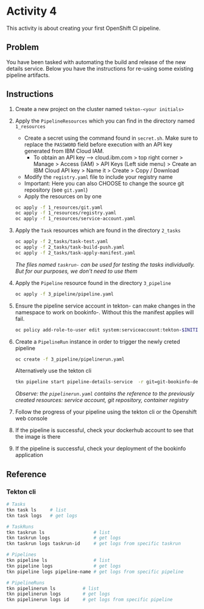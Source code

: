 # Activity 4

This activity is about creating your first OpenShift CI pipeline.

## Problem

You have been tasked with automating the build and release of the new details service. Below you have the instructions for re-using some existing pipeline artifacts.

## Instructions

1. Create a new project on the cluster named `tekton-<your initials>`

2. Apply the `PipelineResources` which you can find in the directory named `1_resources`
   - Create a secret using the command found in `secret.sh`. Make sure to replace the `PASSWORD` field before execution with an API key generated from IBM Cloud IAM.
     - To obtain an API key --> cloud.ibm.com > top right corner > Manage > Access (IAM) > API Keys (Left side menu) > Create an IBM Cloud API key > Name it > Create > Copy / Download
   - Modify the `registry.yaml` file to include your registry name
   - Important: Here you can also CHOOSE to change the source git repository (see `git.yaml`)
   - Apply the resources on by one

   ```bash
   oc apply -f 1_resources/git.yaml                 
   oc apply -f 1_resources/registry.yaml
   oc apply -f 1_resources/service-account.yaml
   ```


3. Apply the `Task` resources which are found in the directory `2_tasks`

    ```bash
   oc apply -f 2_tasks/task-test.yaml
   oc apply -f 2_tasks/task-build-push.yaml
   oc apply -f 2_tasks/task-apply-manifest.yaml
   ```

    *The files named `taskrun-` can be used for testing the tasks individually. But for our purposes, we don't need to use them*

4. Apply the `Pipeline` resource found in the directory `3_pipeline`

    ```bash
   oc apply -f 3_pipeline/pipeline.yaml
   ```

5. Ensure the pipeline service account in tekton-<id> can make changes in the namespace to work on bookinfo-<id>. Without this the manifest applies will fail.

    ```bash
   oc policy add-role-to-user edit system:serviceaccount:tekton-$INITIALS:pipeline -n bookinfo-$INITIALS
    ```


6. Create a `PipelineRun` instance in order to trigger the newly creted pipeline

    ```bash
   oc create -f 3_pipeline/pipelinerun.yaml
   ```
   Alternatively use the tekton cli
   ```bash
   tkn pipeline start pipeline-details-service  -r git=git-bookinfo-details  -r image=registry-bookinfo-details  -p  TARGET_DIRECTORY=activity3 -p NAMESPACE=bookinfo-jb
   ```

   *Observe: the `pipelinerun.yaml` contains the reference to the previously created resources: service account, git repository, container registry*

7. Follow the progress of your pipeline using the tekton cli or the Openshift web console

8. If the pipeline is successful, check your dockerhub account to see that the image is there

9. If the pipeline is successful, check your deployment of the bookinfo application 


## Reference

### Tekton cli

```bash
# Tasks
tkn task ls     # list
tkn task logs   # get logs

# TaskRuns
tkn taskrun ls                  # list
tkn taskrun logs                # get logs
tkn taskrun logs taskrun-id     # get logs from specific taskrun

# Pipelines
tkn pipeline ls                 # list
tkn pipeline logs               # get logs
tkn pipeline logs pipeline-name # get logs from specific pipeline

# PipelineRuns
tkn pipelinerun ls          # list
tkn pipelinerun logs        # get logs
tkn pipelinerun logs id     # get logs from specific pipeline
```

